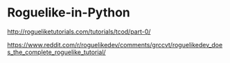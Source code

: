 # Roguelike-in-Python

http://rogueliketutorials.com/tutorials/tcod/part-0/

https://www.reddit.com/r/roguelikedev/comments/grccvt/roguelikedev_does_the_complete_roguelike_tutorial/